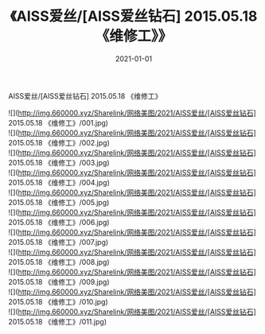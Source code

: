 ﻿---
layout: post
title:  《AISS爱丝/[AISS爱丝钻石] 2015.05.18 《维修工》》
date:   2021-01-01
img: http://img.660000.xyz/Sharelink/网络美图/2021/AISS爱丝/[AISS爱丝钻石] 2015.05.18 《维修工》/000.jpg
categories: [美女, 清纯, 唯美]
---

AISS爱丝/[AISS爱丝钻石] 2015.05.18 《维修工》

 ![](http://img.660000.xyz/Sharelink/网络美图/2021/AISS爱丝/[AISS爱丝钻石] 2015.05.18 《维修工》/001.jpg) <br>![](http://img.660000.xyz/Sharelink/网络美图/2021/AISS爱丝/[AISS爱丝钻石] 2015.05.18 《维修工》/002.jpg) <br>![](http://img.660000.xyz/Sharelink/网络美图/2021/AISS爱丝/[AISS爱丝钻石] 2015.05.18 《维修工》/003.jpg) <br>![](http://img.660000.xyz/Sharelink/网络美图/2021/AISS爱丝/[AISS爱丝钻石] 2015.05.18 《维修工》/004.jpg) <br>![](http://img.660000.xyz/Sharelink/网络美图/2021/AISS爱丝/[AISS爱丝钻石] 2015.05.18 《维修工》/005.jpg) <br>![](http://img.660000.xyz/Sharelink/网络美图/2021/AISS爱丝/[AISS爱丝钻石] 2015.05.18 《维修工》/006.jpg) <br>![](http://img.660000.xyz/Sharelink/网络美图/2021/AISS爱丝/[AISS爱丝钻石] 2015.05.18 《维修工》/007.jpg) <br>![](http://img.660000.xyz/Sharelink/网络美图/2021/AISS爱丝/[AISS爱丝钻石] 2015.05.18 《维修工》/008.jpg) <br>![](http://img.660000.xyz/Sharelink/网络美图/2021/AISS爱丝/[AISS爱丝钻石] 2015.05.18 《维修工》/009.jpg) <br>![](http://img.660000.xyz/Sharelink/网络美图/2021/AISS爱丝/[AISS爱丝钻石] 2015.05.18 《维修工》/010.jpg) <br>![](http://img.660000.xyz/Sharelink/网络美图/2021/AISS爱丝/[AISS爱丝钻石] 2015.05.18 《维修工》/011.jpg) <br>